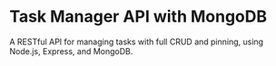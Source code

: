 # Task Manager API with MongoDB
A RESTful API for managing tasks with full CRUD and pinning, using Node.js, Express, and MongoDB.